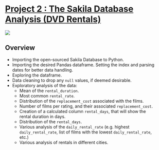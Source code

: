# [Project 2 : The Sakila Database Analysis (DVD Rentals)](https://docs.oracle.com/cd/E17952_01/workbench-en/images/wb-sakila-eer.png)
![](https://docs.oracle.com/cd/E17952_01/workbench-en/images/wb-sakila-eer.png)

## Overview

- Importing the open-sourced Sakila Database to Python.
- Importing the desired Pandas dataframe. Setting the index and parsing 
dates for better data handling.
- Exploring the dataframe.
- Data cleaning to drop any `null` values, if deemed desirable. 
- Exploratory analysis of the data:
    - Mean of the `rental_duration`.
    - Most common `rental_rate`.
    - Distribution of the `replacement_cost` associated with the films.
    - Number of films per rating, and their associated `replacement_cost`.
    - Creation of a calculated column `rental_days`, that will show the rental duration in days.
    - Distribution of the `rental_days`.
    - Various analysis of the `daily_rental_rate` (e.g. highest `daily_rental_rate`, 
    list of films with the lowest `daily_rental_rate`, etc.)
    - Various analysis of rentals in different cities.
    
